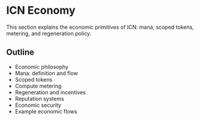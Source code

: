 # ICN Economy

This section explains the economic primitives of ICN: mana, scoped tokens, metering, and regeneration policy.

## Outline
- Economic philosophy
- Mana: definition and flow
- Scoped tokens
- Compute metering
- Regeneration and incentives
- Reputation systems
- Economic security
- Example economic flows 